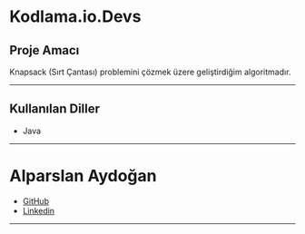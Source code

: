 # Kodlama.io.Devs

## Proje Amacı
Knapsack (Sırt Çantası) problemini çözmek üzere geliştirdiğim algoritmadır.
*** 
## Kullanılan Diller
* Java
***


# Alparslan Aydoğan
- [GitHub](https://github.com/Alparslan524?tab=repositories)
- [Linkedin](https://www.linkedin.com/in/alparslan-aydoğan-6038771bb/)
***